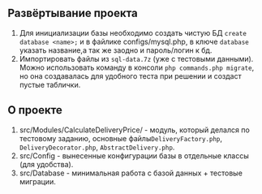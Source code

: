 ## Развёртывание проекта

1. Для инициализации базы необходимо создать чистую БД `create database <name>;` и в файлике configs/mysql.php, в ключе
   `database` указать название,а так же заодно и пароль/логин к бд.
2. Импортировать файлы из `sql-data.7z` (уже с тестовыми данными). Можно использовать команду в консоли `php commands.php migrate`,
но она создавалась для удобного теста при решении и создаст пустые таблички.

## О проекте

1. src/Modules/CalculateDeliveryPrice/ - модуль, который делался по тестовому заданию, основные файлы`DeliveryFactory.php`,
`DeliveryDecorator.php`, `AbstractDelivery.php`.
2. src/Config - вынесенные конфигурации базы в отдельные классы (для удобства).
3. src/Database - минимальная работа с базой данных + тестовые миграции. 